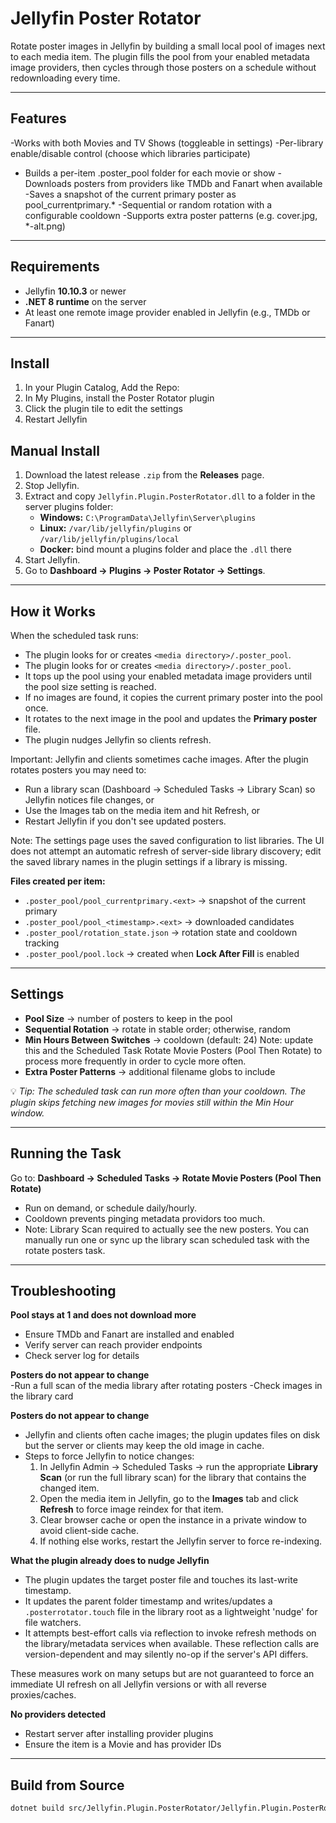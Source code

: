 # Jellyfin Poster Rotator

Rotate poster images in Jellyfin by building a small local pool of images next to each media item. The plugin fills the pool from your enabled metadata image providers, then cycles through those posters on a schedule without redownloading every time.

---

## Features

-Works with both Movies and TV Shows (toggleable in settings)
-Per-library enable/disable control (choose which libraries participate)
 - Builds a per-item .poster_pool folder for each movie or show
-Downloads posters from providers like TMDb and Fanart when available
-Saves a snapshot of the current primary poster as pool_currentprimary.*
-Sequential or random rotation with a configurable cooldown
-Supports extra poster patterns (e.g. cover.jpg, *-alt.png)

---

## Requirements

- Jellyfin **10.10.3** or newer  
- **.NET 8 runtime** on the server  
- At least one remote image provider enabled in Jellyfin (e.g., TMDb or Fanart)  

---

## Install

1. In your Plugin Catalog, Add the Repo:
2. In My Plugins, install the Poster Rotator plugin
3. Click the plugin tile to edit the settings
4. Restart Jellyfin

## Manual Install

1. Download the latest release `.zip` from the **Releases** page.  
2. Stop Jellyfin.  
3. Extract and copy `Jellyfin.Plugin.PosterRotator.dll` to a folder in the server plugins folder:  
   - **Windows:** `C:\ProgramData\Jellyfin\Server\plugins`  
   - **Linux:** `/var/lib/jellyfin/plugins` or `/var/lib/jellyfin/plugins/local`  
   - **Docker:** bind mount a plugins folder and place the `.dll` there  
4. Start Jellyfin.  
5. Go to **Dashboard → Plugins → Poster Rotator → Settings**.  

---

## How it Works

When the scheduled task runs:  

 - The plugin looks for or creates `<media directory>/.poster_pool`.  
 - The plugin looks for or creates `<media directory>/.poster_pool`.
- It tops up the pool using your enabled metadata image providers until the pool size setting is reached.  
- If no images are found, it copies the current primary poster into the pool once.  
- It rotates to the next image in the pool and updates the **Primary poster** file.  
- The plugin nudges Jellyfin so clients refresh.

Important: Jellyfin and clients sometimes cache images. After the plugin rotates posters you may need to:

- Run a library scan (Dashboard → Scheduled Tasks → Library Scan) so Jellyfin notices file changes, or
- Use the Images tab on the media item and hit Refresh, or
- Restart Jellyfin if you don't see updated posters.

Note: The settings page uses the saved configuration to list libraries. The UI does not attempt an automatic refresh of server-side library discovery; edit the saved library names in the plugin settings if a library is missing.

**Files created per item:**  
- `.poster_pool/pool_currentprimary.<ext>` → snapshot of the current primary  
- `.poster_pool/pool_<timestamp>.<ext>` → downloaded candidates  
- `.poster_pool/rotation_state.json` → rotation state and cooldown tracking  
- `.poster_pool/pool.lock` → created when **Lock After Fill** is enabled  

---

## Settings

- **Pool Size** → number of posters to keep in the pool  
- **Sequential Rotation** → rotate in stable order; otherwise, random  
- **Min Hours Between Switches** → cooldown (default: 24)  Note: update this and the Scheduled Task Rotate Movie Posters (Pool Then Rotate) to process more frequently in order to cycle more often.
- **Extra Poster Patterns** → additional filename globs to include  

💡 *Tip: The scheduled task can run more often than your cooldown. The plugin skips fetching new images for movies still within the Min Hour window.*  

---

## Running the Task

Go to: **Dashboard → Scheduled Tasks → Rotate Movie Posters (Pool Then Rotate)**  

- Run on demand, or schedule daily/hourly.  
- Cooldown prevents pinging metadata providors too much.
- Note: Library Scan required to actually see the new posters. You can manually run one or sync up the library scan scheduled task with the rotate posters task.  

---

## Troubleshooting

**Pool stays at 1 and does not download more**  
- Ensure TMDb and Fanart are installed and enabled  
- Verify server can reach provider endpoints  
- Check server log for details

**Posters do not appear to change**  
-Run a full scan of the media library after rotating posters
-Check images in the library card

**Posters do not appear to change**
- Jellyfin and clients often cache images; the plugin updates files on disk but the server or clients may keep the old image in cache.
- Steps to force Jellyfin to notice changes:
   1. In Jellyfin Admin → Scheduled Tasks → run the appropriate **Library Scan** (or run the full library scan) for the library that contains the changed item.
   2. Open the media item in Jellyfin, go to the **Images** tab and click **Refresh** to force image reindex for that item.
   3. Clear browser cache or open the instance in a private window to avoid client-side cache.
   4. If nothing else works, restart the Jellyfin server to force re-indexing.

**What the plugin already does to nudge Jellyfin**
- The plugin updates the target poster file and touches its last-write timestamp.
- It updates the parent folder timestamp and writes/updates a `.posterrotator.touch` file in the library root as a lightweight 'nudge' for file watchers.
- It attempts best-effort calls via reflection to invoke refresh methods on the library/metadata services when available. These reflection calls are version-dependent and may silently no-op if the server's API differs.

These measures work on many setups but are not guaranteed to force an immediate UI refresh on all Jellyfin versions or with all reverse proxies/caches.

**No providers detected**
- Restart server after installing provider plugins
- Ensure the item is a Movie and has provider IDs  

---

## Build from Source

```bash
dotnet build src/Jellyfin.Plugin.PosterRotator/Jellyfin.Plugin.PosterRotator.csproj -c Release
